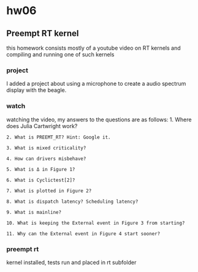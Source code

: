 # hw06
## Preempt RT kernel
this homework consists mostly of a youtube video on RT kernels and compiling and running one of such kernels
### project
I added a project about using a microphone to create a audio spectrum display with the beagle. 
### watch
watching the video, my answers to the questions are as follows: 
    1. Where does Julia Cartwright work?

    2. What is PREEMT_RT? Hint: Google it.

    3. What is mixed criticality?

    4. How can drivers misbehave?

    5. What is Δ in Figure 1?

    6. What is Cyclictest[2]?

    7. What is plotted in Figure 2?

    8. What is dispatch latency? Scheduling latency?

    9. What is mainline?

    10. What is keeping the External event in Figure 3 from starting?

    11. Why can the External event in Figure 4 start sooner?

### preempt rt
 kernel installed, tests run and placed in rt subfolder